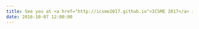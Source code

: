 ```yaml
---
title: See you at <a href="http://icsme2017.github.io">ICSME 2017</a> in Shanghai!
date: 2016-10-07 12:00:00
---
```

